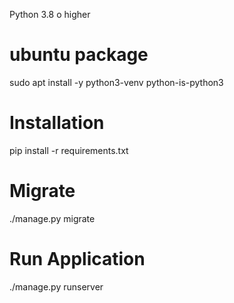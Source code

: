 Python 3.8 o higher

# ubuntu package
sudo apt install -y python3-venv python-is-python3

# Installation
pip install -r requirements.txt

# Migrate
./manage.py migrate

# Run Application
./manage.py runserver

